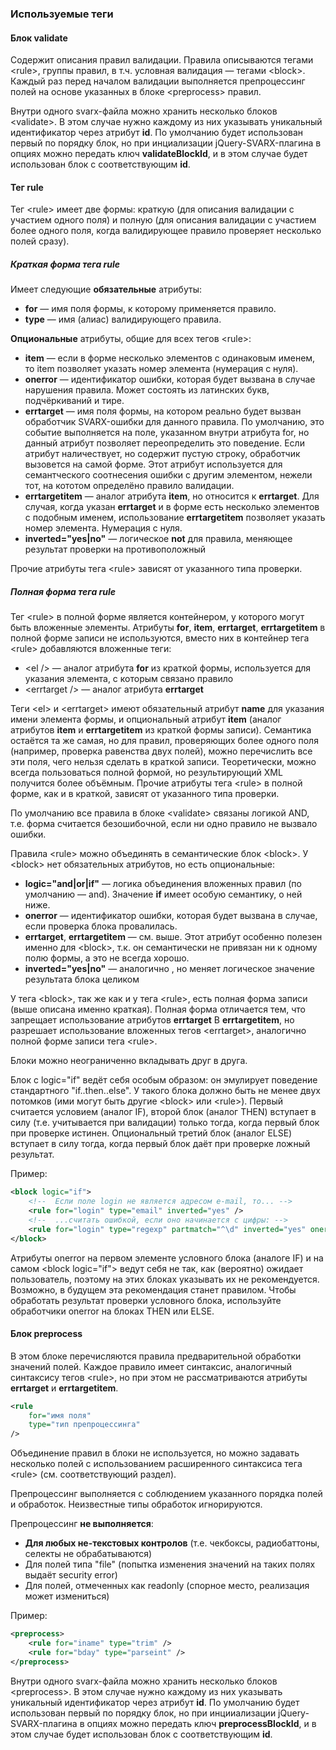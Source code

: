 ### Используемые теги ###
#### Блок validate ####
Содержит описания правил валидации. Правила описываются тегами &lt;rule&gt;, группы правил, в т.ч. условная валидация — тегами &lt;block&gt;.
Каждый раз перед началом валидации выполняется препроцессинг полей на основе указанных в блоке &lt;preprocess&gt; правил.

Внутри одного svarx-файла можно хранить несколько блоков &lt;validate&gt;. В этом случае нужно каждому из них указывать уникальный идентификатор через атрибут **id**.
По умолчанию будет использован первый по порядку блок, но при инциализации jQuery-SVARX-плагина в опциях можно передать ключ **validateBlockId**, и в этом случае будет использован блок с соответствующим **id**.

#### Тег rule ####
Тег &lt;rule&gt; имеет две формы: краткую (для описания валидации с участием одного поля) и полную (для описания валидации с участием более одного поля, когда валидирующее правило проверяет несколько полей сразу).

##### Краткая форма тега rule #####
Имеет следующие **обязательные** атрибуты:

* **for** — имя поля формы, к которому применяется правило.
* **type** — имя (алиас) валидирующего правила.

**Опциональные** атрибуты, общие для всех тегов &lt;rule&gt;:

* **item** — если в форме несколько элементов с одинаковым именем, то item позволяет указать номер элемента (нумерация с нуля).
* **onerror** — идентификатор ошибки, которая будет вызвана в случае нарушения правила. Может состоять из латинских букв, подчёркиваний и тире.
* **errtarget** — имя поля формы, на котором реально будет вызван обработчик SVARX-ошибки для данного правила. По умолчанию, это событие выполняется на поле, указанном внутри атрибута for, но данный атрибут позволяет переопределить это поведение. Если атрибут наличествует, но содержит пустую строку, обработчик вызовется на самой форме. Этот атрибут используется для семантческого соотнесения ошибки с другим элементом, нежели тот, на кототом определёно правило валидации.
* **errtargetitem** — аналог атрибута **item**, но относится к **errtarget**. Для случая, когда указан **errtarget** и в форме есть несколько элементов с подобным именем, использование **errtargetitem** позволяет указать номер элемента. Нумерация с нуля.
* **inverted="yes|no"** — логическое **not** для правила, меняющее результат проверки на противоположный

Прочие атрибуты тега &lt;rule&gt; зависят от указанного типа проверки.

##### Полная форма тега rule #####
Тег &lt;rule> в полной форме является контейнером, у которого могут быть вложенные элементы.
Атрибуты **for**, **item**, **errtarget**, **errtargetitem** в полной форме записи не используются, вместо них в контейнер тега &lt;rule&gt; добавляются вложенные теги:

* &lt;el /&gt; — аналог атрибута **for** из краткой формы, используется для указания элемента, с которым связано правило
* &lt;errtarget /&gt; — аналог атрибута **errtarget**

Теги &lt;el&gt; и &lt;errtarget&gt; имеют обязательный атрибут **name** для указания имени элемента формы, и опциональный атрибут **item** (аналог атрибутов **item** и **errtargetitem** из краткой формы записи). Семантика остаётся та же самая, но для правил, проверяющих более одного поля (например, проверка равенства двух полей), можно перечислить все эти поля, чего нельзя сделать в краткой записи. Теоретически, можно всегда пользоваться полной формой, но результирующий XML получится более объёмным.
Прочие атрибуты тега &lt;rule&gt; в полной форме, как и в краткой, зависят от указанного типа проверки.

По умолчанию все правила в блоке &lt;validate&gt; связаны логикой AND, т.е. форма считается безошибочной, если ни одно правило не вызвало ошибки.

Правила &lt;rule&gt; можно объединять в семантические блок &lt;block&gt;. У &lt;block&gt; нет обязательных атрибутов, но есть опциональные:

* **logic="and|or|if"** — логика объединения вложенных правил <rule> (по умолчанию — and). Значение **if** имеет особую семантику, о ней ниже.
* **onerror**  — идентификатор ошибки, которая будет вызвана в случае, если проверка блока провалилась.
* **errtarget**, **errtargetitem** — см. выше. Этот атрибут особенно полезен именно для &lt;block&gt;, т.к. он семантически не привязан ни к одному полю формы, а это не всегда хорошо.
* **inverted="yes|no"**  — аналогично <rule>, но меняет логическое значение результата блока целиком 

У тега &lt;block&gt;, так же как и у тега &lt;rule&gt;, есть полная форма записи (выше описана именно краткая). Полная форма отличается тем, что запрещает использование атрибутов **errtarget** B **errtargetitem**, но разрешает использование вложенных тегов &lt;errtarget&gt;, аналогично полной форме записи тега &lt;rule&gt;.

Блоки можно неограниченно вкладывать друг в друга.

Блок с logic="if" ведёт себя особым образом: он эмулирует поведение стандартного "if..then..else". У такого блока должно быть не менее двух потомков (ими могут быть другие &lt;block&gt; или &lt;rule&gt;). Первый считается условием (аналог IF), второй блок (аналог THEN) вступает в силу (т.е. учитывается при валидации) только тогда, когда первый блок при проверке истинен. Опциональный третий блок (аналог ELSE) вступает в силу тогда, когда первый блок даёт при проверке ложный результат.

Пример:

```xml
<block logic="if">
    <!--  Если поле login не является адресом e-mail, то... -->
    <rule for="login" type="email" inverted="yes" />
    <!--  ...считать ошибкой, если оно начинается с цифры: -->
    <rule for="login" type="regexp" partmatch="^\d" inverted="yes" onerror="login_start_digit" />
</block>
```

Атрибуты onerror на первом элементе условного блока (аналоге IF) и на самом &lt;block logic=&quot;if&quot;&gt; ведут себя не так, как (вероятно) ожидает пользователь, поэтому на этих блоках указывать их не рекомендуется. Возможно, в будущем эта рекомендация станет правилом. Чтобы обработать результат проверки условного блока, используйте обработчики onerror на блоках THEN или ELSE.

#### Блок preprocess ####
В этом блоке перечисляются правила предварительной обработки значений полей. Каждое правило имеет синтаксис, аналогичный синтаксису тегов &lt;rule&gt;, но при этом не рассматриваются атрибуты **errtarget** и **errtargetitem**.


```xml
<rule
    for="имя поля"
    type="тип препроцессинга"
/>

```
Объединение правил в блоки не используется, но можно задавать несколько полей с использованием расширенного синтаксиса тега &lt;rule&gt; (см. соответствующий раздел).

Препроцессинг выполняется с соблюдением указанного порядка полей и обработок.
Неизвестные типы обработок игнорируются.

Препроцессинг **не выполняется**:

* **Для любых не-текстовых контролов** (т.е. чекбоксы, радиобаттоны, селекты не обрабатываются)
* Для полей типа "file" (попытка изменения значений на таких полях выдаёт security error)
* Для полей, отмеченных как readonly (спорное место, реализация может измениться)

Пример:

```xml
<preprocess>
    <rule for="iname" type="trim" />
    <rule for="bday" type="parseint" />
</preprocess>

```

Внутри одного svarx-файла можно хранить несколько блоков &lt;preprocess&gt;. В этом случае нужно каждому из них указывать уникальный идентификатор через атрибут **id**.
По умолчанию будет использован первый по порядку блок, но при инцииализации jQuery-SVARX-плагина в опциях можно передать ключ **preprocessBlockId**, и в этом случае будет использован блок с соответствующим **id**.
